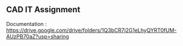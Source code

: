 ## CAD IT Assignment


Documentation : https://drive.google.com/drive/folders/1Q3bCR7j2G1eLhyQYRT0fUM-AUzPB70aZ?usp=sharing
